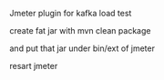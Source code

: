 Jmeter plugin for kafka load test

create fat jar with mvn clean package 

and put that jar under bin/ext of jmeter

resart jmeter